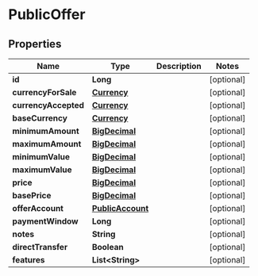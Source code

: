 
# PublicOffer

## Properties
Name | Type | Description | Notes
------------ | ------------- | ------------- | -------------
**id** | **Long** |  |  [optional]
**currencyForSale** | [**Currency**](Currency.md) |  |  [optional]
**currencyAccepted** | [**Currency**](Currency.md) |  |  [optional]
**baseCurrency** | [**Currency**](Currency.md) |  |  [optional]
**minimumAmount** | [**BigDecimal**](BigDecimal.md) |  |  [optional]
**maximumAmount** | [**BigDecimal**](BigDecimal.md) |  |  [optional]
**minimumValue** | [**BigDecimal**](BigDecimal.md) |  |  [optional]
**maximumValue** | [**BigDecimal**](BigDecimal.md) |  |  [optional]
**price** | [**BigDecimal**](BigDecimal.md) |  |  [optional]
**basePrice** | [**BigDecimal**](BigDecimal.md) |  |  [optional]
**offerAccount** | [**PublicAccount**](PublicAccount.md) |  |  [optional]
**paymentWindow** | **Long** |  |  [optional]
**notes** | **String** |  |  [optional]
**directTransfer** | **Boolean** |  |  [optional]
**features** | **List&lt;String&gt;** |  |  [optional]



